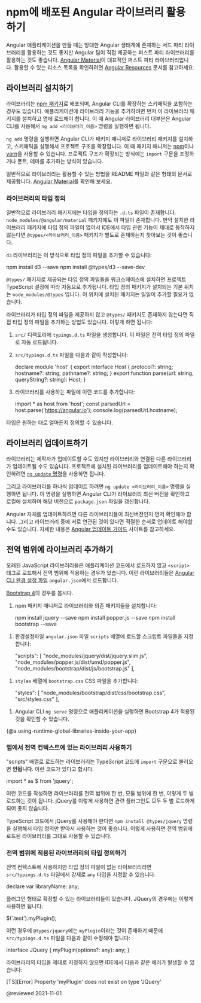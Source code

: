 <!--
# Usage of Angular libraries published to npm
-->
# npm에 배포된 Angular 라이브러리 활용하기

<!--
When you build your Angular application, take advantage of sophisticated first-party libraries, as well as rich ecosystem of third-party libraries.
[Angular Material][AngularMaterialMain] is an example of a sophisticated first-party library.
For links to the most popular libraries, see [Angular Resources][AioResources].
-->
Angular 애플리케이션을 만들 때는 방대한 Angular 생태계에 존재하는 서드 파티 라이브러리를 활용하는 것도 좋지만 Angular 팀이 직접 제공하는 퍼스트 파티 라이브러리를 활용하는 것도 좋습니다.
[Angular Material][AngularMaterialMain]이 대표적인 퍼스트 파티 라이브러리입니다.
활용할 수 있는 리소스 목록을 확인하려면 [Angular Resources][AioResources] 문서를 참고하세요.


<!--
## Install libraries
-->
## 라이브러리 설치하기

<!--
Libraries are published as [npm packages][AioGuideNpmPackages], usually together with schematics that integrate them with the Angular CLI.
To integrate reusable library code into an application, you need to install the package and import the provided functionality in the location you use it.
For most published Angular libraries, use the `ng add <lib_name>` Angular CLI command.

The `ng add` Angular CLI command uses a package manager to install the library package and invokes schematics that are included in the package to other scaffolding within the project code.
Examples of package managers include [npm][NpmjsMain] or [yarn][YarnpkgMain].
Additional scaffolding within the project code includes import statements, fonts, and themes.

A published library typically provides a `README` file or other documentation on how to add that library to your application.
For an example, see the [Angular Material][AngularMaterialMain] documentation.
-->
라이브러리는 [npm 패키지][AioGuideNpmPackages]로 배포되며, Angular CLI를 확장하는 스키매틱을 포함하는 경우도 있습니다.
애플리케이션에 라이브러리 기능을 추가하려면 먼저 이 라이브러리 패키지를 설치하고 앱에 로드해야 합니다.
이 때 Angular 라이브러리 대부분은 Angular CLI를 사용해서 `ng add <라이브러리_이름>` 명령을 실행하면 됩니다.

`ng add` 명령을 실행하면 Angular CLI가 패키지 매니저로 라이브러리 패키지를 설치하고, 스키매틱을 실행해서 프로젝트 구조를 확장합니다.
이 때 패키지 매니저는 [npm][NpmjsMain]이나 [yarn][YarnpkgMain]을 사용할 수 있습니다.
프로젝트 구조가 확장되는 방식에는 `import` 구문을 조정하거나 폰트, 테마를 추가하는 방식이 있습니다.

일반적으로 라이브러리는 활용할 수 있는 방법을 README 파일과 같은 형태의 문서로 제공합니다.
[Angular Material][AngularMaterialMain]를 확인해 보세요.


<!--
### Library typings
-->
### 라이브러리의 타입 정의

<!--
Typicaly, library packages include typings in `.d.ts` files; see examples in `node_modules/@angular/material`.
If the package of your library does not include typings and your IDE complains, you might need to install the `@types/<lib_name>` package with the library.

For example, suppose you have a library named `d3`:
-->
일반적으로 라이브러리 패키지에는 타입을 정의하는 `.d.ts` 파일이 존재합니다.
`node_modules/@angular/material` 패키지에도 이 파일이 존재합니다.
만약 설치한 라이브러리 패키지에 타입 정의 파일이 없어서 IDE에서 타입 관련 기능이 제대로 동작하지 않는다면 `@types/<라이브러리_이름>` 패키지가 별도로 존재하는지 찾아보는 것이 좋습니다.

`d3` 라이브러리는 이 방식으로 타입 정의 파일을 추가할 수 있습니다:

<code-example format="shell" language="shell">

npm install d3 --save
npm install @types/d3 --save-dev

</code-example>

<!--
Types defined in a `@types/` package for a library installed into the workspace are automatically added to the TypeScript configuration for the project that uses that library.
TypeScript looks for types in the `node_modules/@types` directory by default, so you do not have to add each type package individually.

If a library does not have typings available at `@types/`, you may use it by manually adding typings for it.
To do this:

1.  Create a `typings.d.ts` file in your `src/` directory.
    This file is automatically included as global type definition.

1.  Add the following code in `src/typings.d.ts`:

    <code-example format="typescript" language="typescript">

    declare module 'host' {
      export interface Host {
        protocol?: string;
        hostname?: string;
        pathname?: string;
      }
      export function parse(url: string, queryString?: string): Host;
    }

    </code-example>

1.  In the component or file that uses the library, add the following code:

    <code-example format="typescript" language="typescript">

    import * as host from 'host';
    const parsedUrl = host.parse('https://angular.io');
    console.log(parsedUrl.hostname);

    </code-example>

Define more typings as needed.
-->
`@types/` 패키지로 제공되는 타입 정의 파일들을 워크스페이스에 설치하면 프로젝트 TypeScript 설정에 따라 자동으로 추가됩니다.
타입 정의 패키지가 설치되는 기본 위치는 `node_modules/@types` 입니다.
이 위치에 설치된 패키지는 일일이 추가할 필요가 없습니다.

라이브러리가 타입 정의 파일을 제공하지 않고 `@types/` 패키지도 존재하지 않는다면 직접 타입 정의 파일을 추가하는 방법도 있습니다.
이렇게 하면 됩니다:

1.  `src/` 디렉토리에 `typings.d.ts` 파일을 생성합니다.
    이 파일은 전역 타입 정의 파일로 자동 로드됩니다.

1.  `src/typings.d.ts` 파일을 다음과 같이 작성합니다:

    <code-example format="typescript" language="typescript">

    declare module 'host' {
      export interface Host {
        protocol?: string;
        hostname?: string;
        pathname?: string;
      }
      export function parse(url: string, queryString?: string): Host;
    }

    </code-example>

1.  라이브러리를 사용하는 파일에 이런 코드를 추가합니다:

    <code-example format="typescript" language="typescript">

    import * as host from 'host';
    const parsedUrl = host.parse('https://angular.io');
    console.log(parsedUrl.hostname);

    </code-example>

타입은 원하는 대로 얼마든지 정의할 수 있습니다.


<!--
## Updating libraries
-->
## 라이브러리 업데이트하기

<!--
A library is able to be updated by the publisher, and also has individual dependencies which need to be kept current.
To check for updates to your installed libraries, use the [`ng update`][AioCliUpdate] Angular CLI command.

Use `ng update <lib_name>` Angular CLI command to update individual library versions.
The Angular CLI checks the latest published release of the library, and if the latest version is newer than your installed version, downloads it and updates your `package.json` to match the latest version.

When you update Angular to a new version, you need to make sure that any libraries you are using are current.
If libraries have interdependencies, you might have to update them in a particular order.
See the [Angular Update Guide][AngularUpdateMain] for help.
-->
라이브러리는 제작자가 업데이트할 수도 있지만 라이브러리와 연결된 다른 라이브러리가 업데이트될 수도 있습니다.
프로젝트에 설치된 라이브러리를 업데이트해야 하는지 확인하려면 [`ng update` 명령][AioCliUpdate]을 사용하면 됩니다.

그리고 라이브러리를 하나씩 업데이트 하려면 `ng update <라이브러리_이름>` 명령을 실행하면 됩니다.
이 명령을 실행하면 Angular CLI가 라이브러리 최신 버전을 확인하고 로컬에 설치하며 해당 버전으로 `package.json` 파일을 갱신합니다.

Angular 자체를 업데이트하려면 다른 라이브러리들이 최신버전인지 먼저 확인해야 합니다.
그리고 라이브러리 중에 서로 연관된 것이 있다면 적절한 순서로 업데이트 해야할 수도 있습니다.
자세한 내용은 [Angular 업데이트 가이드][AngularUpdateMain] 사이트를 참고하세요.


<!--
## Adding a library to the runtime global scope
-->
## 전역 범위에 라이브러리 추가하기

<!--
If a legacy JavaScript library is not imported into an application, you may add it to the runtime global scope and load it as if it was added in a script tag.
Configure the Angular CLI to do this at build time using the `scripts` and `styles` options of the build target in the [`angular.json`][AioGuideWorkspaceConfig] workspace build configuration file.

For example, to use the [Bootstrap 4][GetbootstrapDocs40GettingStartedIntroduction] library
-->
오래된 JavaScript 라이브러리들은 애플리케이션 코드에서 로드하지 않고 `<script>` 태그로 로드해서 전역 범위에 적용하는 경우가 있습니다.
이런 라이브러리들은 [Angular CLI 환경 설정 파일][AioGuideWorkspaceConfig] `angular.json`에서 로드합니다.

[Bootstrap 4][GetbootstrapDocs40GettingStartedIntroduction]의 경우를 봅시다.


<!--
1.  Install the library and the associated dependencies using the npm package manager:

    <code-example format="shell" language="shell">

    npm install jquery --save
    npm install popper.js --save
    npm install bootstrap --save

    </code-example>
-->
1.  npm 패키지 매니저로 라이브러리와 의존 패키지들을 설치합니다:

    <code-example format="shell" language="shell">

    npm install jquery --save
    npm install popper.js --save
    npm install bootstrap --save

    </code-example>

<!--
1.  In the `angular.json` configuration file, add the associated script files to the `scripts` array:

    <code-example format="json" language="json">

    "scripts": [
      "node_modules/jquery/dist/jquery.slim.js",
      "node_modules/popper.js/dist/umd/popper.js",
      "node_modules/bootstrap/dist/js/bootstrap.js"
    ],

    </code-example>
-->
1.  환경설정파일 `angular.json` 파일 `scripts` 배열에 로드할 스크립트 파일들을 지정합니다:

    <code-example format="json" language="json">

    "scripts": [
      "node_modules/jquery/dist/jquery.slim.js",
      "node_modules/popper.js/dist/umd/popper.js",
      "node_modules/bootstrap/dist/js/bootstrap.js"
    ],

    </code-example>

<!--
1.  Add the `bootstrap.css` CSS file to the `styles` array:

    <code-example format="css" language="css">

    "styles": [
      "node_modules/bootstrap/dist/css/bootstrap.css",
      "src/styles.css"
    ],

    </code-example>
-->
1.  `styles` 배열에 `bootstrap.css` CSS 파일을 추가합니다:

    <code-example format="css" language="css">

    "styles": [
      "node_modules/bootstrap/dist/css/bootstrap.css",
      "src/styles.css"
    ],

    </code-example>

<!--
1.  Run or restart the `ng serve` Angular CLI command to see Bootstrap 4 work in your application.
-->
1.  Angular CLI `ng serve` 명령으로 애플리케이션을 실행하면 Bootstrap 4가 적용된 것을 확인할 수 있습니다.


{@a using-runtime-global-libraries-inside-your-app}
<!--
### Using runtime-global libraries inside your app
-->
### 앱에서 전역 컨텍스트에 있는 라이브러리 사용하기

<!--
After you import a library using the "scripts" array, do **not** import it using an import statement in your TypeScript code.
The following code snippet is an example import statement.

<code-example format="typscript" language="typescript">

import * as $ from 'jquery';

</code-example>

If you inport it using import statements, you have two different copies of the library: one imported as a global library, and one imported as a module.
This is especially bad for libraries with plugins, like JQuery, because each copy includes different plugins.

Instead, run the `npm install @types/jquery` Angular CLI command to download typings for your library and then follow the library installation steps.
This gives you access to the global variables exposed by that library.
-->
"scripts" 배열로 로드하는 라이브러리는 TypeScript 코드에 `import` 구문으로 불러오면 **안됩니다**.
이런 코드가 있다고 합시다.

<code-example format="typscript" language="typescript">

import * as $ from 'jquery';

</code-example>

이런 코드를 작성하면 라이브러리를 전역 범위에 한 번, 모듈 범위에 한 번, 이렇게 두 벌 로드하는 것이 됩니다.
jQuery를 이렇게 사용하면 관련 플러그인도 모두 두 벌 로드하게 되어 좋지 않습니다.

TypeScript 코드에서 jQuery를 사용해야 한다면 `npm install @types/jquery` 명령을 실행해서 타입 정의만 받아서 사용하는 것이 좋습니다.
이렇게 사용하면 전역 범위에 로드된 라이브러리를 그대로 사용할 수 있습니다.


<!--
### Defining typings for runtime-global libraries
-->
### 전역 범위에 적용된 라이브러리의 타입 정의하기

<!--
If the global library you need to use does not have global typings, you can declare them manually as `any` in `src/typings.d.ts`.

For example:
-->
전역 컨텍스트에 사용하지만 타입 정의 파일이 없는 라이브러리라면 `src/typings.d.ts` 파일에서 강제로 `any` 타입을 지정할 수 있습니다.

<code-example format="typescript" language="typescript">

declare var libraryName: any;

</code-example>

<!--
Some scripts extend other libraries; for instance with JQuery plugins:
-->
플러그인 형태로 확장할 수 있는 라이브러리들이 있습니다. JQuery의 경우에는 이렇게 사용하면 됩니다:

<code-example format="typescript" language="typescript">

$('.test').myPlugin();

</code-example>

<!--
In this case, the installed `@types/jquery` does not include `myPlugin`, so you need to add an interface in `src/typings.d.ts`.
For example:
-->
이런 경우에 `@types/jquery`에는 `myPlugin`이라는 것이 존재하기 때문에 `src/typings.d.ts` 파일을 다음과 같이 수정해야 합니다:

<code-example format="typescript" language="typescript">

interface JQuery {
  myPlugin(options?: any): any;
}

</code-example>

<!--
If you do not add the interface for the script-defined extension, your IDE shows an error:
-->
라이브러리의 타입을 제대로 지정하지 않으면 IDE에서 다음과 같은 에러가 발생할 수 있습니다:

<code-example format="none" language="none">

[TS][Error] Property 'myPlugin' does not exist on type 'JQuery'

</code-example>

<!-- links -->

[AioCliUpdate]: cli/update "ng update | CLI |Angular"

[AioGuideNpmPackages]: guide/npm-packages "Workspace npm dependencies | Angular"
[AioGuideWorkspaceConfig]: guide/workspace-config "Angular workspace configuration | Angular"

[AioResources]: resources "Explore Angular Resources | Angular"

<!-- external links -->

[AngularMaterialMain]: https://material.angular.io "Angular Material | Angular"

[AngularUpdateMain]: https://update.angular.io "Angular Update Guide | Angular"

[GetbootstrapDocs40GettingStartedIntroduction]: https://getbootstrap.com/docs/4.0/getting-started/introduction "Introduction | Bootstrap"

[NpmjsMain]: https://www.npmjs.com "npm"

[YarnpkgMain]: https://yarnpkg.com " Yarn"

<!-- end links -->

@reviewed 2021-11-01
